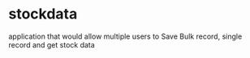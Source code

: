 # stockdata
application that would allow multiple users to Save Bulk record, single record and get stock data
